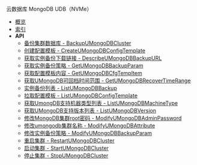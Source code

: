 <div class="sidebar_title icon__mongodb">云数据库 MongoDB UDB（NVMe）</div>


- [概览](api/umongodb-api/README.md)
- [索引](api/umongodb-api/index.md)
- **API**
    - [备份集群数据库 - BackupUMongoDBCluster](api/umongodb-api/backup_umon_go_db_cluster)
    - [创建配置模板 - CreateUMongoDBConfigTemplate](api/umongodb-api/create_umon_go_db_config_template)
    - [获取实例备份下载链接 - DescribeUMongoDBBackupURL](api/umongodb-api/describe_umon_go_db_backup_url)
    - [获取实例备份策略 - GetUMongoDBBackupParam](api/umongodb-api/get_umon_go_db_backup_param)
    - [获取配置模板内容 - GetUMongoDBCfgTempItem](api/umongodb-api/get_umon_go_db_cfg_temp_item)
    - [获取UMongoDB可回档时间范围 - GetUMongoDBRecoverTimeRange](api/umongodb-api/get_umon_go_db_recover_time_range)
    - [实例备份列表 - ListUMongoDBBackup](api/umongodb-api/list_umon_go_db_backup)
    - [拉取配置模板 - ListUMongoDBConfigTemplate](api/umongodb-api/list_umon_go_db_config_template)
    - [获取UmongDB支持机器类型列表 - ListUMongoDBMachineType](api/umongodb-api/list_umon_go_db_machine_type)
    - [获取UMongoDB支持版本列表 - ListUMongoDBVersion](api/umongodb-api/list_umon_go_db_version)
    - [修改MongoDB集群root密码 - ModifyUMongoDBAdminPassword](api/umongodb-api/modify_umon_go_db_admin_password)
    - [修改umongodb集群名称 - ModifyUMongoDBAttribute](api/umongodb-api/modify_umon_go_db_attribute)
    - [修改实例备份策略 - ModifyUMongoDBBackupParam](api/umongodb-api/modify_umon_go_db_backup_param)
    - [重启集群 - RestartUMongoDBCluster](api/umongodb-api/restart_umon_go_db_cluster)
    - [启动集群 - StartUMongoDBCluster](api/umongodb-api/start_umon_go_db_cluster)
    - [停止集群 - StopUMongoDBCluster](api/umongodb-api/stop_umon_go_db_cluster)
